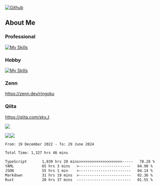 [![Github](https://img.shields.io/github/followers/skyt-a?label=Follow&style=social)](https://github.com/skyt-a)

## About Me
### Professional
[![My Skills](https://skillicons.dev/icons?i=react,ts,js,nodejs,java,graphql,firebase,githubactions&theme=light)](https://skillicons.dev)
### Hobby
[![My Skills](https://skillicons.dev/icons?i=unity,rust,py&theme=light)](https://skillicons.dev)

### Zenn
https://zenn.dev/ringoku
### Qiita
https://qiita.com/sky_t


![](https://github-profile-summary-cards.vercel.app/api/cards/profile-details?username=skyt-a&theme=default)

![](https://github-profile-summary-cards.vercel.app/api/cards/repos-per-language?username=skyt-a&theme=default)![](https://github-profile-summary-cards.vercel.app/api/cards/stats?username=RinGoku&theme=default)

<!--START_SECTION:waka-->

```txt
From: 19 December 2022 - To: 29 June 2024

Total Time: 1,327 hrs 46 mins

TypeScript       1,039 hrs 20 mins>>>>>>>>>>>>>>>>>>>>-----   78.28 %
YAML             65 hrs 3 mins   >------------------------   04.90 %
JSON             55 hrs 1 min    >------------------------   04.14 %
Markdown         31 hrs 19 mins  >------------------------   02.36 %
Rust             20 hrs 37 mins  -------------------------   01.55 %
```

<!--END_SECTION:waka-->

